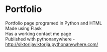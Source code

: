 # Portfolio

Portfolio page programed in Python and HTML \
Made using Flask \
Has a working contact me page \
Published with pythonanywhere - http://siktorijaviktorija.pythonanywhere.com/

